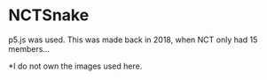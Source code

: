 # NCTSnake

p5.js was used. 
This was made back in 2018, when NCT only had 15 members... 

*I do not own the images used here. 
